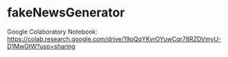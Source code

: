 # fakeNewsGenerator
Google Colaboratory Notebook:
https://colab.research.google.com/drive/19pQqYKvrOYuwCqr78RZDVmyU-D1MwGtW?usp=sharing
